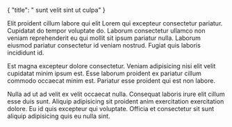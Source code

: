 {
  "title": " sunt velit sint ut culpa"
}

Elit proident cillum labore qui elit Lorem qui excepteur consectetur pariatur. Cupidatat do tempor voluptate do. Laborum consectetur ullamco non veniam reprehenderit eu qui mollit sit ipsum pariatur nulla. Laborum eiusmod pariatur consectetur id veniam nostrud. Fugiat quis laboris incididunt id.

Est magna excepteur dolore consectetur. Veniam adipisicing nisi elit velit cupidatat minim ipsum est. Esse laborum proident ex pariatur cillum commodo occaecat minim est. Pariatur esse proident qui est non labore.

Nulla ad ut ad velit ex velit occaecat nulla. Consequat laboris irure elit cillum esse duis sunt. Aliquip adipisicing sit proident anim exercitation exercitation dolore. Eu id quis excepteur qui voluptate. Officia et consectetur sit sunt aliquip adipisicing quis eu nulla sint.